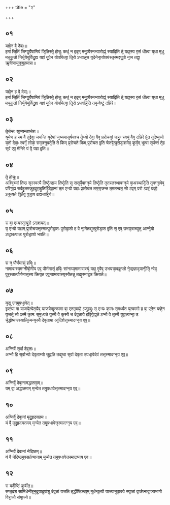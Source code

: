 +++
title = "२"

+++
## ०१
यज्ञे᳘न वै᳘ देवाः᳟॥  
इमां जि᳘तिं जिग्यु᳘र्यैषामियं जि᳘तिस्ते᳘ होचुः कथं᳘ न इद᳘म् मनु᳘ष्यैरनभ्यारोह्यं᳘ स्यादि᳘ति ते᳘ यज्ञ᳘स्य र᳘सं धीत्वा य᳘था म᳘धु मधुकृ᳘तो निर्ध᳘येयुर्विदु᳘ह्य यज्ञं यू᳘पेन योपयित्वा᳘ ति᳘रो ऽभवन्न᳘थ य᳘देनेना᳘योपयंस्त᳘स्मद्द्यू᳘पो ना᳘म तद्वा᳘ ऋ᳘षीणाम᳘नुश्रुतमास॥  
## ०२
यज्ञे᳘न ह वै᳘ देवाः᳟॥  
इमां जि᳘तिं जिग्यु᳘र्यैषामियं जि᳘तिस्ते᳘ होचुः कथं᳘ न इद᳘म् मनु᳘ष्यैरनभ्यारोह्यं᳘ स्यादि᳘ति ते᳘ यज्ञ᳘स्य र᳘सं धीत्वा य᳘था म᳘धु मधुकृ᳘तो निर्ध᳘येयुर्विदु᳘ह्य यज्ञं यू᳘पेन योपयित्वा᳘ ति᳘रो ऽभवन्नि᳘ति तम᳘न्वेष्टुं दध्रिरे॥  
## ०३
ते᳘र्चन्तः श्रा᳘म्यन्तश्चेरुः॥  
श्र᳘मेण ह स्म वै त᳘द्देवा᳘ जयन्ति य᳘देषां ज᳘य्यमास᳘र्षयश्च ते᳘भ्यो देवा᳘ वैव᳘ प्ररोचयां᳘ चक्रुः᳘ स्वयं᳘ वैव᳘ दध्रिरे प्रे᳘त त᳘देष्या᳘मो य᳘तो देवाः᳘ स्वर्गं᳘ लोकं᳘ समा᳘श्नुवते᳘ति ते किम् प्र᳘रोचते किम् प्र᳘रोचत इ᳘ति चेरुरे᳘त्पुरोडा᳘शमेव᳘ कूर्म᳘म् भूत्वा स᳘र्पन्तं ते᳘ह स᳘र्व एव᳘ मेनिरे यं वै᳘ यज्ञ इ᳘ति॥  
## ०४
ते᳘ होचुः॥  
अश्वि᳘भ्यां तिष्ठ स᳘रस्वत्यै तिष्ठे᳘न्द्राय तिष्ठे᳘ति स᳘ सस᳘र्पै᳘वाग्न᳘ये तिष्ठे᳘ति त᳘तस्तस्थावग्न᳘ये वा᳘अस्थादि᳘ति त᳘मग्ना᳘वेव᳘ परिगृ᳘ह्य सर्वहु᳘तमजुहवुरा᳘हुतिर्हि᳘देवा᳘नां त᳘त एभ्यो यज्ञः प्रा᳘रोचत तम᳘सृजन्त त᳘मतन्वत᳘ सो ऽय᳘म् परो ऽवरं᳘ यज्ञो᳘ ऽनूच्यते पि᳘तैव᳘ पुत्रा᳘य ब्रह्मचारि᳘णे॥  
## ०५
स वा᳘ एभ्यस्त᳘त्पु᳘रो ऽदाशयत्॥  
य᳘ एभ्यो यज्ञम् प्रा᳘रोचयत्त᳘स्मात्पुरोदा᳘शः पुरोदा᳘शो ह वै ना᳘मैतद्य᳘त्पुरोडा᳘श इ᳘ति स᳘ एष᳘ उभय᳘त्राच्युत᳘ आग्ने᳘यो ऽष्टा᳘कपालः पुरोडा᳘शो भवति॥  
## ०६
स न᳘ पौर्णमासं᳘ हविः᳟᳟॥  
नामावास्य᳘मग्नीषो᳘मीय एव᳘ पौर्णमासं᳘ हविः᳘ सांनाय्य᳘मामावास्यं᳘ यज्ञ᳘ ए᳘वैष᳘ उभयत्रा᳘वकॢप्तो ने᳘द्यज्ञाद᳘यानी᳘ति᳘ न्वेव᳘ पुर᳘स्तात्पौर्णमास᳘स्य क्रिय᳘त एव᳘म्वामावास्य᳘स्यैतन्नु तद्य᳘स्माद᳘त्र क्रियते॥  
## ०७
य᳘द्यु एनमुपधा᳘वेत्॥  
इ᳘ष्ट्या मा याजये᳘त्येत᳘यैव᳘ याजयेद्य᳘त्कामा वा᳘ एतमृ᳘षयो᳘ ऽजुहवुः स᳘ एभ्यः का᳘मः स᳘मर्ध्यत य᳘त्कामो ह वा᳘ एते᳘न यज्ञे᳘न य᳘जते᳘ सो ऽस्मै का᳘मः स᳘मृध्यते य᳘स्यै वै क᳘स्यै च देव᳘तायै हवि᳘र्गृह्य᳘ते ऽग्नौ वै त᳘स्यै युह्वत्यग्ना᳘ उ चे᳘द्धोष्यन्त्स्यात्कि᳘मन्य᳘स्यै देव᳘ताया आ᳘दिशेत्त᳘स्मादग्न᳘य एव᳟॥  
## ०८
अग्निर्वै स᳘र्वा देव᳘ताः॥  
अग्नौ हि स᳘र्वाभ्यो देव᳘ताभ्यो जु᳘ह्वति तद्य᳘था स᳘र्वा देव᳘ता उपधा᳘वेदेवं तत्त᳘स्मादग्न᳘य एव᳟॥  
## ०९
अग्निर्वै᳘ देवा᳘नामद्धातमा᳘म्॥  
यम् वा᳘ अद्धातमाम् म᳘न्येत तमु᳘पधावेत्त᳘स्मादग्न᳘य एव᳟॥  
## १०
अग्निर्वै᳘ देवा᳘नां मृदु᳘हृदयतमः॥  
यं वै᳘ मृदु᳘हृदयतमम् म᳘न्येत तमु᳘पधावेत्त᳘स्मादग्न᳘य एव᳟॥  
## ११
अग्निर्वै देवानां नेदिष्ठम्॥  
यं वै नेदिष्ठमुपसर्तव्यानाम् म᳘न्येत तमुपधावेत्तस्मादग्नय एव॥  
## १२
स यदी᳘ष्टिं कुर्वीत᳟॥  
सप्त᳘दश सामिधेनीर᳘नुब्रूयादुपांशु᳘ देव᳘तां यजति त᳘द्धीष्टिरूप᳘म् मूर्धन्व᳘त्यौ याज्यानुवा᳘क्ये स्या᳘तां वा᳘र्त्रघ्नावा᳘ज्यभागौ विरा᳘जौ संया᳘ज्ये॥  